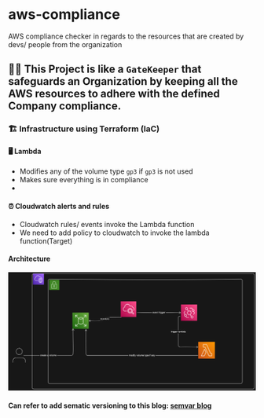 # aws-compliance
AWS compliance checker in regards to the resources that are created by devs/ people from the organization

## 🥷🏻 This Project is like a `GateKeeper` that safeguards an Organization by keeping all the **AWS resources** to adhere with the defined Company compliance.

### 🏗️ Infrastructure using Terraform (IaC)

#### 🖥️ Lambda
- Modifies any of the volume type `gp3` if `gp3` is not used
- Makes sure everything is in compliance
-

#### ⏰ Cloudwatch alerts and rules
- Cloudwatch rules/ events invoke the Lambda function
- We need to add policy to cloudwatch to invoke the lambda function(Target)

#### Architecture

![Architecture](./architecture.png)

#### Can refer to add sematic versioning to this blog: [semvar blog](https://dev.to/sahanonp/how-to-setup-semantic-release-with-github-actions-31f3)
